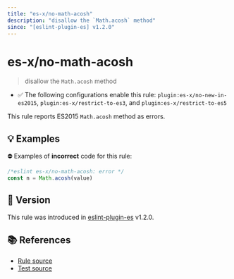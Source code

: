 ```yaml
---
title: "es-x/no-math-acosh"
description: "disallow the `Math.acosh` method"
since: "[eslint-plugin-es] v1.2.0"
---
```


# es-x/no-math-acosh
> disallow the `Math.acosh` method

- ✅ The following configurations enable this rule: `plugin:es-x/no-new-in-es2015`, `plugin:es-x/restrict-to-es3`, and `plugin:es-x/restrict-to-es5`

This rule reports ES2015 `Math.acosh` method as errors.

## 💡 Examples

⛔ Examples of **incorrect** code for this rule:

<eslint-playground type="bad">

```js
/*eslint es-x/no-math-acosh: error */
const n = Math.acosh(value)
```

</eslint-playground>

## 🚀 Version

This rule was introduced in [eslint-plugin-es] v1.2.0.

[eslint-plugin-es]: https://github.com/mysticatea/eslint-plugin-es

## 📚 References

- [Rule source](https://github.com/ota-meshi/eslint-plugin-es-x/blob/master/lib/rules/no-math-acosh.js)
- [Test source](https://github.com/ota-meshi/eslint-plugin-es-x/blob/master/tests/lib/rules/no-math-acosh.js)
